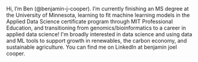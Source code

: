 Hi, I’m Ben (@benjamin-j-cooper). I’m currently finishing an MS degree at the University of Minnesota, learning to fit machine learning models in the Applied Data Science certificate program through MIT Professional Education, and transitioning from genomics/bioinformatics to a career in applied data science! I'm broadly interested in data science and using data and ML tools to support growth in renewables, the carbon economy, and sustainable agriculture. You can find me on LinkedIn at benjamin joel cooper.

<!---
benjamin-j-cooper/benjamin-j-cooper is a ✨ special ✨ repository because its `README.md` (this file) appears on your GitHub profile.
You can click the Preview link to take a look at your changes.
--->
